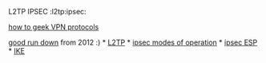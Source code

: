 L2TP IPSEC
:l2tp:ipsec:

[how to geek VPN protocols](https://www.howtogeek.com/211329/which-is-the-best-vpn-protocol-pptp-vs.-openvpn-vs.-l2tpipsec-vs.-sstp/)

[good run down](https://superuser.com/questions/378252/ipsec-versus-l2tp-ipsec) from 2012 :)
    * [L2TP](https://superuser.com/questions/378252/ipsec-versus-l2tp-ipsec)
    * [ipsec modes of operation](https://en.wikipedia.org/wiki/IPsec#Modes_of_operation)
    * [ipsec ESP](https://en.wikipedia.org/wiki/IPsec#Encapsulating_Security_Payload)
    * [IKE](https://en.wikipedia.org/wiki/Internet_Key_Exchange)
